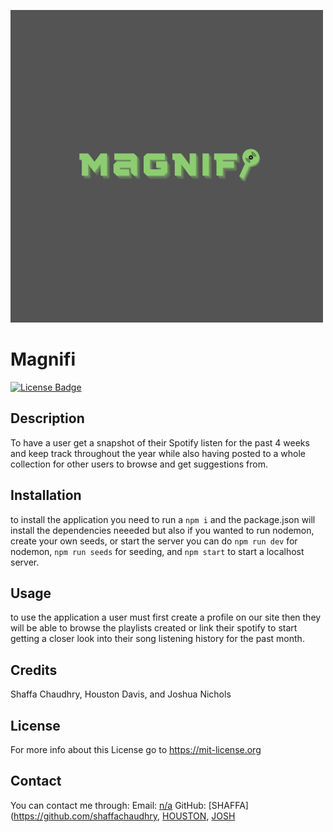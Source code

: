 ![logo](./public/images/magnifi.png)
# Magnifi
 
[![License Badge](https://img.shields.io/badge/License-MIT-purple)](https://mit-license.org)
 
## Description
  To have a user get a snapshot of their Spotify listen for the past 4 weeks and keep track throughout the year while also having posted to a whole collection for other users to browse and get suggestions from.

## Installation
  to install the application you need to run a ```npm i``` and the package.json will install the dependencies neeeded but also if you wanted to run nodemon, create your own seeds, or start the server you can do ```npm run dev``` for nodemon, ```npm run seeds``` for seeding, and ```npm start``` to start a localhost server.

## Usage
  to use the application a user must first create a profile on our site then they will be able to browse the playlists created or link their spotify to start getting a closer look into their song listening history for the past month. 

## Credits
  Shaffa Chaudhry, Houston Davis, and Joshua Nichols 

## License
  For more info about this License go to https://mit-license.org

## Contact
  You can contact me through:
  Email: [n/a](mailto:n/a)
  GitHub: [SHAFFA](https://github.com/shaffachaudhry, [HOUSTON](https://github.com/HDavis147), [JOSH](https://github.com/JoshON5)

